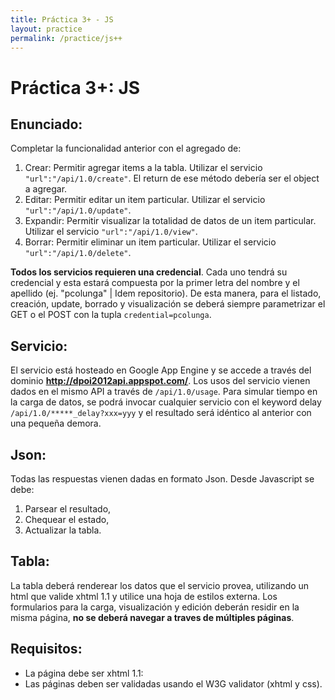 ```yaml
---
title: Práctica 3+ - JS
layout: practice
permalink: /practice/js++
---
```


# Práctica 3+: JS

## Enunciado:
Completar la funcionalidad anterior con el agregado de:

1. Crear: Permitir agregar items a la tabla. Utilizar el servicio `"url":"/api/1.0/create"`. El return de ese método debería ser el object a agregar.
2. Editar: Permitir editar un item particular. Utilizar el servicio `"url":"/api/1.0/update"`.
3. Expandir: Permitir visualizar la totalidad de datos de un item particular. Utilizar el servicio `"url":"/api/1.0/view"`.
4. Borrar: Permitir eliminar un item particular. Utilizar el servicio `"url":"/api/1.0/delete"`.

**Todos los servicios requieren una credencial**. Cada uno tendrá su credencial y esta estará compuesta por la primer letra del nombre y el apellido (ej. "pcolunga" | Idem repositorio). De esta manera, para el listado, creación, update, borrado y visualización se deberá siempre parametrizar el GET o el POST con la tupla `credential=pcolunga`.

## Servicio:
El servicio está hosteado en Google App Engine y se accede a través del dominio **http://dpoi2012api.appspot.com/**.
Los usos del servicio vienen dados en el mismo API a través de `/api/1.0/usage`.
Para simular tiempo en la carga de datos, se podrá invocar cualquier servicio con el keyword delay `/api/1.0/*****_delay?xxx=yyy` y el resultado será idéntico al anterior con una pequeña demora.

## Json:
Todas las respuestas vienen dadas en formato Json. Desde Javascript se debe:

1. Parsear el resultado,
2. Chequear el estado,
3. Actualizar la tabla.

## Tabla:
La tabla deberá renderear los datos que el servicio provea, utilizando un html que valide xhtml 1.1 y utilice una hoja de estilos externa. Los formularios para la carga, visualización y edición deberán residir en la misma página, **no se deberá navegar a traves de múltiples páginas**.

## Requisitos:
- La página debe ser xhtml 1.1:
 - Las páginas deben ser validadas usando el W3G validator (xhtml y css).
